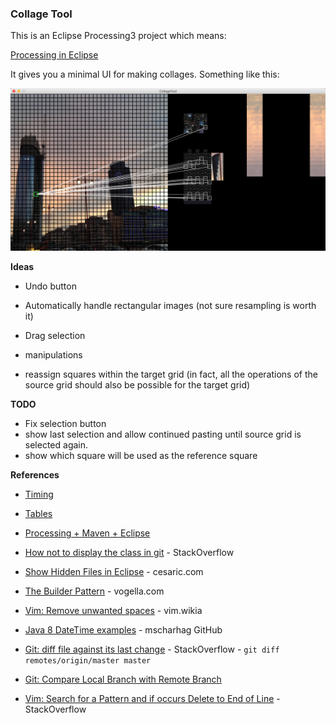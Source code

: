 ### Collage Tool

This is an Eclipse Processing3 project which means:

[Processing in Eclipse](https://processing.org/tutorials/eclipse/)

It gives you a minimal UI for making collages. Something like this:

<img src="./example_ui.png" alt="collage" width="800px"/>

**Ideas**

* Undo button
* Automatically handle rectangular images (not sure resampling is worth it)
* Drag selection
* manipulations

* reassign squares within the target grid (in fact, all the operations of the source grid should also be possible for the target grid)

**TODO**

* Fix selection button
* show last selection and allow continued pasting until source grid is selected again.
* show which square will be used as the reference square

**References**

* [Timing](https://processing.org/reference/millis_.html)
* [Tables](https://processing.org/reference/Table.html)
* [Processing + Maven + Eclipse](http://jtoprocessing.tumblr.com/post/63945371987/how-to-processing-maven-eclipse)
* [How not to display the class in git](https://stackoverflow.com/questions/14251253/how-not-to-display-the-class-in-git) - StackOverflow
* [Show Hidden Files in Eclipse](http://cesaric.com/?p=591) - cesaric.com
* [The Builder Pattern](http://www.vogella.com/tutorials/DesignPatternBuilder/article.html) - vogella.com
* [Vim: Remove unwanted spaces](http://vim.wikia.com/wiki/Remove_unwanted_spaces) - vim.wikia
* [Java 8 DateTime examples](https://gist.github.com/mscharhag/9195718) - mscharhag GitHub
* [Git: diff file against its last change](https://stackoverflow.com/questions/10176601/git-diff-file-against-its-last-change) - StackOverflow - `git diff remotes/origin/master master`

* [Git: Compare Local Branch with Remote Branch](https://stackoverflow.com/questions/1800783/compare-local-git-branch-with-remote-branch)
* [Vim: Search for a Pattern and if occurs Delete to End of Line](https://stackoverflow.com/questions/569280/vim-search-for-a-pattern-and-if-occurs-delete-to-end-of-line) - StackOverflow